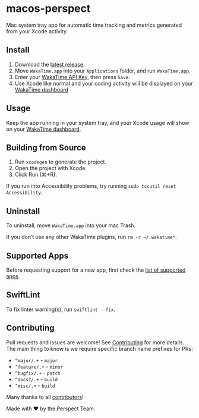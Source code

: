 # macos-perspect

Mac system tray app for automatic time tracking and metrics generated from your Xcode activity.

## Install

1. Download the [latest release](https://github.com/GetPerspectdev/macos-perspect/releases/latest/download/macos-perspect.zip).
2. Move `WakaTime.app` into your `Applications` folder, and run `WakaTime.app`.
3. Enter your [WakaTime API Key][api key], then press `Save`.
4. Use Xcode like normal and your coding activity will be displayed on your [WakaTime dashboard][dashboard]

## Usage

Keep the app running in your system tray, and your Xcode usage will show on your [WakaTime dashboard][dashboard].

## Building from Source

1. Run `xcodegen` to generate the project.
2. Open the project with Xcode.
3. Click Run (⌘+R).

If you run into Accessibility problems, try running `sudo tccutil reset Accessibility`.

## Uninstall

To uninstall, move `WakaTime.app` into your mac Trash.

If you don’t use any other WakaTime plugins, run `rm -r ~/.wakatime*`.

## Supported Apps

Before requesting support for a new app, first check the [list of supported apps][supported apps].

## SwiftLint

To fix linter warning(s), run `swiftlint --fix`.

## Contributing

Pull requests and issues are welcome!
See [Contributing][contributing] for more details.
The main thing to know is we require specific branch name prefixes for PRs:

- `^major/.+` - `major`
- `^feature/.+` - `minor`
- `^bugfix/.+` - `patch`
- `^docs?/.+` - `build`
- `^misc/.+` - `build`

Many thanks to all [contributors][authors]!

Made with :heart: by the Perspect Team.

[api key]: https://wakatime.com/api-key
[dashboard]: https://wakatime.com/
[contributing]: CONTRIBUTING.md
[authors]: AUTHORS
[supported apps]: https://github.com/wakatime/macos-wakatime/blob/main/WakaTime/Watchers/MonitoredApp.swift#L3
